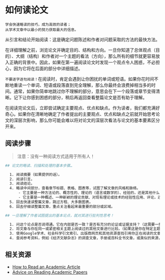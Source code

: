 # 如何读论文

```
学会快速略读的技巧，成为高效的读者；
从学术文章中以最小的努力获取最大的信息。
```

从引言和结论开始阅读：这是确定问题陈述和作者对问题采取的方法的最快方法。

在详细理解之前，浏览论文并确定目的、结构和方向。一旦你知道了总体观点（目的）、大纲（结构）和作者对一个主题的看法（方向），那么所有的细节就更容易放入正确的背景中。因此，如果在第一遍阅读论文时发现一个观点令人困惑，不必担心，因为它将在后面的部分中详细描述。

`不要逐字逐句阅读！`在阅读时，肯定会遇到让你困扰的单词或短语。如果你花时间不断地重读一个单词、短语或段落直到完全理解，那么你最终会浪费掉相当多的时间。通常，如果你简单地跳过你不理解的部分，意思会在下一个段落或章节变得清晰。记下让你感到困惑的部分，稍后再返回查看整篇论文是否有助于理解。

在阅读完论文后，立即尝试确定主要观点、优点和缺点。作为读者，我们都充满好奇心。如果你在清晰地确定了作者提出的主要观点、优点和缺点之前就开始思考论文的深层次影响，那么你可能会难以将对论文的深层次看法与论文的基本要素区分开来。

## 阅读步骤

> 注意：没有一种阅读方式适用于所有人！

```bash
## 论文的略读、扫描和处理的基本步骤…

  1. 阅读摘要（如果提供的话）。
  2. 阅读引言。
  3. 阅读结论。
  4. 略读中间部分，查看章节标题、表格、图表等，试图了解文章的风格和脉络。
      - 它主要是一种方法论的、概念性的、理论的（语言或数学的）、经验的，还是其他什么？
      - 它主要是一种概述、一种新颖的理论贡献、对现有理论或技术的经验性应用、评论，还是其他什么？
  5. 回去快速读整篇文章，跳过方程、大多数图表。
  6. 回去仔细读整篇文章，重点关注看起来最重要的部分或区域。

## 一旦理解了作者试图提出的基本论点，就对其进行批判性思考！

  1. 问这个论点是否说得通。它在内部是否一致？是否有充分的论证或证据支持？（这需要一些经验来发展这种技能！）
  2. 将文章与你在同一或紧密相关主题上阅读过的其他文章进行比较。（如果这是你在特定主题领域阅读的第一篇论文，请找到更多相关的文章并略读它们。引言和结论非常关键。）进行比较和对照。论点是否一致、相互矛盾、正交？
  3. 使用Google学术、社会科学引文索引、出版商网页和其他资源查找引用你正在阅读的文章的文章。看看它们对它的评论。看看它是否在博客、群组等地方被提及。
  4. 查阅参考资料，例如《经济文献杂志》的调查文章，手册或百科全书文章，或类似的来源，看看这篇文章如何适应其主题领域的更广泛背景。
```

## 相关资源

- [How to Read an Academic Article](https://organizationsandmarkets.com/2010/08/31/how-to-read-an-academic-article/)
- [Advice on Reading Academic Papers](https://userpages.umbc.edu/~akmassey/posts/2012-02-15-advice-on-reading-academic-papers.html)